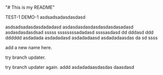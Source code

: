 "# This is my README" 

TEST-1
DEMO-1
asdsadsadasdasdasd

asdsadsadasdasdadadasd
asdasdasdasdasdasdasdasadasd
asdasdasdasdsad
sssss
ssssssssadadasd
ssssasdasd
dd
dddasd
ddd
dddddd
asdadada
asdadadasd
asdadadaasd
asdadadaasdas
da
sd
ssss

add a new name here.

try branch updater.

try branch updater again.
addd
asdadadaasdasdas
daasdasd
